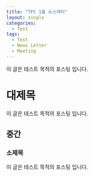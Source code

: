 ```yaml
---
title: "TFC 1월 뉴스레터"
layout: single
categories:
  - Test
tags:
  - Test
  - News Letter
  - Meeting
---
```


이 글은 테스트 목적의 포스팅 입니다. 

# 대제목
이 글은 테스트 목적의 포스팅 입니다. 

## 중간

### 소제목
이 글은 테스트 목적의 포스팅 입니다. 
